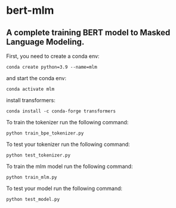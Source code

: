# bert-mlm

## A complete training BERT model to Masked Language Modeling.


First, you need to create a conda env:

```console
conda create python=3.9 --name=mlm
```

and start the conda env:

```console
conda activate mlm
```

install transformers:

```console
conda install -c conda-forge transformers
```

To train the tokenizer run the following command:

```console
python train_bpe_tokenizer.py
```

To test your tokenizer run the following command:

```console
python test_tokenizer.py
```

To train the mlm model run the following command:

```console
python train_mlm.py
```

To test your model run the following command:

```console
python test_model.py
```